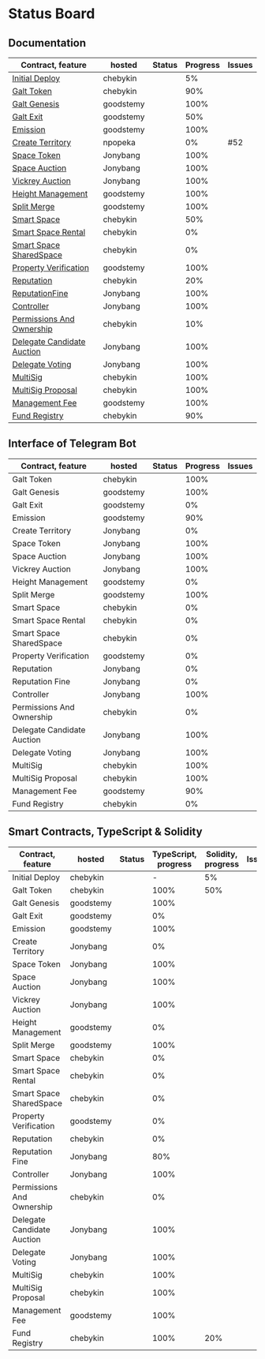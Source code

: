 # Status Board

## Documentation

| Contract, feature | hosted | Status | Progress | Issues |
| ----- | ----- | ----- | ----- | ----- |
| [Initial Deploy](../ru/InitialDeploy.md) | chebykin |  | 5% |  |
| [Galt Token](../ru/contracts/GaltToken.md) | chebykin |  | 90% |  |
| [Galt Genesis](../ru/contracts/GaltGenesis.md) | goodstemy |  | 100% |  |
| [Galt Exit](../ru/contracts/GaltExit.md) | goodstemy |  | 50% |  |
| [Emission](../ru/contracts/Emission.md) | goodstemy |  | 100% |  |
| [Create Territory](../ru/contracts/CreateTerritory.md) | npopeka |  | 0% | #52 |
| [Space Token](../ru/contracts/SpaceToken.md) | Jonybang |  | 100% |  |
| [Space Auction](../ru/contracts/SpaceAuction.md) | Jonybang |  | 100% |  |
| [Vickrey Auction](../ru/contracts/VickreyAuction.md) | Jonybang |  | 100% |  |
| [Height Management](../ru/contracts/HeightManagement.md) | goodstemy |  | 100% |  |
| [Split Merge](../ru/contracts/SplitMerge.md) | goodstemy |  | 100% |  |
| [Smart Space](../ru/SmartSpace.md) | chebykin |  | 50% |  |
| [Smart Space Rental](../ru/contracts/3rd-party/SmartSpace-Rental.md) | chebykin |  | 0% |  |
| [Smart Space SharedSpace](../ru/contracts/3rd-party/SmartSpace-SharedSpace.md) | chebykin |  | 0% |  |
| [Property Verification](../ru/contracts/PropertyVerification.md) | goodstemy |  | 100% |  |
| [Reputation](../ru/contracts/Reputation.md) | chebykin |  | 20% |  |
| [ReputationFine](../ru/contracts/ReputationFine.md) | Jonybang |  | 100% |  |
| [Controller](../ru/contracts/Controller.md) | Jonybang |  | 100% |  |
| [Permissions And Ownership](../ru/PermissionsAndOwnership.md) | chebykin |  | 10% |  |
| [Delegate Candidate Auction](../ru/contracts/DelegateCandidateAuction.md) | Jonybang |  | 100% |  |
| [Delegate Voting](../ru/contracts/DelegateVoting.md) | Jonybang |  | 100% |  |
| [MultiSig](../ru/contracts/MultiSig.md) | chebykin |  | 100% |  |
| [MultiSig Proposal](../ru/contracts/MultiSigProposal.md) | chebykin |  | 100% |  |
| [Management Fee](../ru/contracts/ManagementFee.md) | goodstemy |  | 100% |  |
| [Fund Registry](../ru/contracts/FundRegistry.md) | chebykin |  | 90% |  |


## Interface of Telegram Bot

| Contract, feature | hosted | Status | Progress | Issues |
| ----- | ----- | ----- | ----- | ----- |
| Galt Token | chebykin |  | 100% |  |
| Galt Genesis | goodstemy |  | 100% |  |
| Galt Exit | goodstemy |  | 0% |  |
| Emission | goodstemy |  | 90% |  |
| Create Territory | Jonybang |  | 0% |  |
| Space Token | Jonybang |  | 100% |  |
| Space Auction | Jonybang |  | 100% |  |
| Vickrey Auction | Jonybang |  | 100% |  |
| Height Management | goodstemy |  | 0% |  |
| Split Merge | goodstemy |  | 100% |  |
| Smart Space | chebykin |  | 0% |  |
| Smart Space Rental | chebykin |  | 0% |  |
| Smart Space SharedSpace | chebykin |  | 0% |  |
| Property Verification | goodstemy |  | 0% |  |
| Reputation | Jonybang |  | 0% |  |
| Reputation Fine | Jonybang |  | 0% |  |
| Controller | Jonybang |  | 100% |  |
| Permissions And Ownership | chebykin |  | 0% |  |
| Delegate Candidate Auction | Jonybang |  | 100% |  |
| Delegate Voting | Jonybang |  | 100% |  |
| MultiSig | chebykin |  | 100% |  |
| MultiSig Proposal | chebykin |  | 100% |  |
| Management Fee | goodstemy |  | 90% |  |
| Fund Registry | chebykin |  | 0% |  |


## Smart Contracts, TypeScript & Solidity

| Contract, feature | hosted | Status | TypeScript, progress | Solidity, progress | Issues |
| ----- | ----- | ----- | ----- | ----- | ----- |
| Initial Deploy | chebykin |  | - | 5% |  |
| Galt Token | chebykin |  | 100% | 50% |  |
| Galt Genesis | goodstemy |  | 100% |  |  |
| Galt Exit | goodstemy |  | 0% |  |  |
| Emission | goodstemy |  | 100% |  |  |
| Create Territory | Jonybang |  | 0% |  |  |
| Space Token | Jonybang |  | 100% |  |  |
| Space Auction | Jonybang |  | 100% |  |  |
| Vickrey Auction | Jonybang |  | 100% |  |  |
| Height Management | goodstemy |  | 0% |  |  |
| Split Merge | goodstemy |  | 100% |  |  |
| Smart Space | chebykin |  | 0% |  |  |
| Smart Space Rental | chebykin |  | 0% |  |  |
| Smart Space SharedSpace | chebykin |  | 0% |  |  |
| Property Verification | goodstemy |  | 0% |  |  |
| Reputation | chebykin |  | 0% |  |  |
| Reputation Fine | Jonybang |  | 80% |  |  |
| Controller | Jonybang |  | 100% |  |  |
| Permissions And Ownership | chebykin |  | 0% |  |  |
| Delegate Candidate Auction | Jonybang |  | 100% |  |  |
| Delegate Voting | Jonybang |  | 100% |  |  |
| MultiSig | chebykin |  | 100% |  |  |
| MultiSig Proposal | chebykin |  | 100% |  |  |
| Management Fee | goodstemy |  | 100% |  |  |
| Fund Registry | chebykin |  | 100% | 20% |  |
